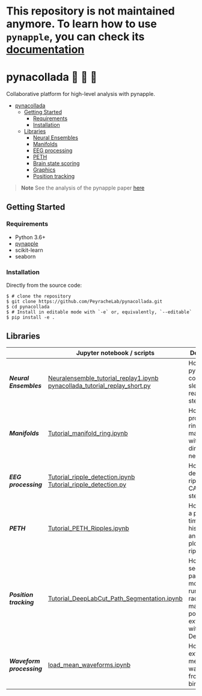 
# This repository is not maintained anymore. To learn how to use `pynapple`, you can check its [documentation](https://pynapple-org.github.io/pynapple/generated/gallery/)

# pynacollada 🍍 🥥 🍹
Collaborative platform for high-level analysis with pynapple. 


- [pynacollada](#pynacollada)
  * [Getting Started](#getting-started)
    + [Requirements](#requirements)
    + [Installation](#installation)
  * [Libraries](#libraries)
    + [Neural Ensembles](#neural-ensembles)
    + [Manifolds](#manifolds)
    + [EEG processing](#eeg-processing)
    + [PETH](#peth)
    + [Brain state scoring](#brain-state-scoring)
    + [Graphics](#graphics)
    + [Position tracking](#position-tracking)

> **Note**
> See the analysis of the pynapple paper [here](https://github.com/PeyracheLab/pynacollada/tree/main/pynacollada/Pynapple%20Paper%20Figures)


## Getting Started


### Requirements

-   Python 3.6+
-   [pynapple](https://github.com/PeyracheLab/pynapple)
-   scikit-learn
-   seaborn

### Installation

<!-- pynacco can be installed with pip:

``` {.sourceCode .shell}
$ pip install pynapple==0.2.0a1
```
 -->
Directly from the source code:

``` {.sourceCode .shell}
$ # clone the repository
$ git clone https://github.com/PeyracheLab/pynacollada.git
$ cd pynacollada
$ # Install in editable mode with `-e` or, equivalently, `--editable`
$ pip install -e .
```

## Libraries

|                         | **Jupyter notebook / scripts**                                                                                                                                                                                             | **Description**                                                                                          | **Contributors** |
|-------------------------|----------------------------------------------------------------------------------------------------------------------------------------------------------------------------------------------------------------------------|----------------------------------------------------------------------------------------------------------|------------------|
| **_Neural Ensembles_**  | [Neuralensemble_tutorial_replay1.ipynb](pynacollada/neural_ensemble/Neuralensemble_tutorial_replay1.ipynb)  <br/> [pynacollada_tutorial_replay_short.py](pynacollada/neural_ensemble/pynacollada_tutorial_replay_short.py) | How to use pynapple to compute sleep reactivation, step by step.                                         | Adrien Peyrache  |
| **_Manifolds_**         | [Tutorial_manifold_ring.ipynb](pynacollada/neural_manifold/Tutorial_manifold_ring.ipynb)                                                                                                                                   | How to project a ring manifold with head-direction neurons.                                              | Guillaume Viejo  |
| **_EEG processing_**    | [Tutorial_ripple_detection.ipynb](pynacollada/eeg_processing/Tutorial_ripple_detection.ipynb) <br/> [Tutorial_ripple_detection.py](pynacollada/eeg_processing/Tutorial_ripple_detection.ipynb)                             | How to detect ripples in CA1 step by steps.                                                              | Guillaume Viejo  |
| **_PETH_**              | [Tutorial_PETH_Ripples.ipynb](pynacollada/PETH/Tutorial_PETH_Ripples.ipynb)                                                                                                                                                | How to make a peri-event time histogramm and raster plots around ripples.                                | Guillaume Viejo  |
| **_Position tracking_** | [Tutorial_DeepLabCut_Path_Segmentation.ipynb](pynacollada/position_tracking/DLC_process_position.ipynb)                                                                                                                    | How to segment the path of a mouse running in a radial-arm maze with position extracted with DeepLabCut. | Dhruv Mehrotra   |
| **_Waveform processing_** | [load_mean_waveforms.ipynb](pynacollada/waveform_processing/load_mean_waveforms.ipynb)                                                                                                                    | How to extract the mean waveforms from a binary file. | Sofia Skromne Carrasco   |


